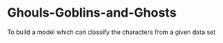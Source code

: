 # Ghouls-Goblins-and-Ghosts
To build a model which can classify the characters from a given data set
